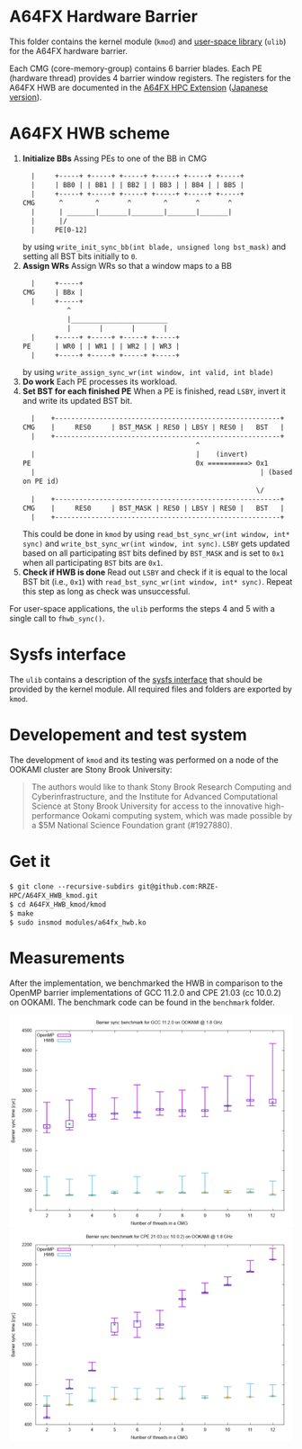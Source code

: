 # A64FX Hardware Barrier

This folder contains the kernel module (`kmod`) and [user-space library](https://github.com/fujitsu/hardware_barrier) (`ulib`) for the A64FX hardware barrier.

Each CMG (core-memory-group) contains 6 barrier blades. Each PE (hardware thread) provides 4 barrier window registers. The registers for the A64FX HWB are documented in the [A64FX HPC Extension](https://github.com/fujitsu/A64FX/blob/master/doc/A64FX_Specification_HPC_Extension_v1_EN.pdf) ([Japanese version](https://github.com/fujitsu/A64FX/blob/master/doc/A64FX_Specification_HPC_Extension_v1_JP.pdf)).

# A64FX HWB scheme
1.  **Initialize BBs**
    Assing PEs to one of the BB in CMG
    ```
      |     +-----+ +-----+ +-----+ +-----+ +-----+ +-----+
      |     | BB0 | | BB1 | | BB2 | | BB3 | | BB4 | | BB5 |
      |     +-----+ +-----+ +-----+ +-----+ +-----+ +-----+
    CMG      ^        ^       ^        ^       ^       ^
      |      | _______|_______|________|_______|_______|
      |      |/
      |     PE[0-12]
    ```
    by using `write_init_sync_bb(int blade, unsigned long bst_mask)` and setting all BST bits initially to `0`.
2.  **Assign WRs**
    Assign WRs so that a window maps to a BB
    ```
      |     +-----+
    CMG     | BBx |
      |     +-----+
               ^
               |________________________
               |       |       |       |
      |     +-----+ +-----+ +-----+ +-----+
    PE      | WR0 | | WR1 | | WR2 | | WR3 |
      |     +-----+ +-----+ +-----+ +-----+
    ```
    by using `write_assign_sync_wr(int window, int valid, int blade)`
3.  **Do work**
    Each PE processes its workload.
4.  **Set BST for each finished PE**
    When a PE is finished, read `LSBY`, invert it and write its updated BST bit.
    ```
      |    +--------------------------------------------------------+
    CMG    |     RES0     | BST_MASK | RES0 | LBSY | RES0 |   BST   |
      |    +--------------------------------------------------------+
                                               ^
      |                                        |    (invert)
    PE                                         0x ==========> 0x1
      |                                                        | (based on PE id)
                                                              \/
      |    +--------------------------------------------------------+
    CMG    |     RES0     | BST_MASK | RES0 | LBSY | RES0 |   BST   |
      |    +--------------------------------------------------------+
    ```
    This could be done in `kmod` by using `read_bst_sync_wr(int window, int* sync)` and `write_bst_sync_wr(int window, int sync)`.
    `LSBY` gets updated based on all participating `BST` bits defined by `BST_MASK` and is set to
    `0x1` when all participating `BST` bits are `0x1`.
5.  **Check if HWB is done**
    Read out `LSBY` and check if it is equal to the local BST bit (i.e., `0x1`) with `read_bst_sync_wr(int window, int* sync)`.
    Repeat this step as long as check was unsuccessful.

For user-space applications, the `ulib` performs the steps 4 and 5 with a single call to `fhwb_sync()`.

# Sysfs interface
The `ulib` contains a description of the [sysfs interface](https://github.com/fujitsu/hardware_barrier/blob/develop/sysfs_interface.md) that should be provided by the kernel module. All required files and folders are exported by `kmod`.

# Developement and test system
The development of `kmod` and its testing was performed on a node of the OOKAMI cluster are Stony Brook University:

> The authors would like to thank Stony Brook Research Computing and Cyberinfrastructure, and the Institute for Advanced Computational Science at Stony Brook University for access to the innovative high-performance Ookami computing system, which was made possible by a $5M National Science Foundation grant (#1927880).

# Get it

```
$ git clone --recursive-subdirs git@github.com:RRZE-HPC/A64FX_HWB_kmod.git
$ cd A64FX_HWB_kmod/kmod
$ make
$ sudo insmod modules/a64fx_hwb.ko
```

# Measurements
After the implementation, we benchmarked the HWB in comparison to the OpenMP barrier implementations of GCC 11.2.0 and CPE 21.03 (cc 10.0.2) on OOKAMI. The benchmark code can be found in the `benchmark` folder.

![GCC 11.2.0 vs. A64FX HWB](./benchmark/gcc_barrier.png)
![CPE 21.03 vs. A64FX HWB](./benchmark/cpe_barrier.png)
